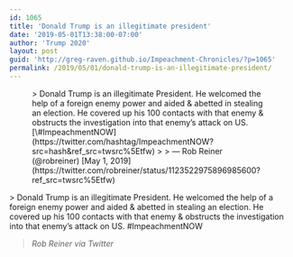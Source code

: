 ```yaml
---
id: 1065
title: 'Donald Trump is an illegitimate president'
date: '2019-05-01T13:38:00-07:00'
author: 'Trump 2020'
layout: post
guid: 'http://greg-raven.github.io/Impeachment-Chronicles/?p=1065'
permalink: /2019/05/01/donald-trump-is-an-illegitimate-president/
---
```


<figure class="wp-block-embed is-type-rich is-provider-twitter wp-block-embed-twitter"><div class="wp-block-embed__wrapper">> Donald Trump is an illegitimate President. He welcomed the help of a foreign enemy power and aided &amp; abetted in stealing an election. He covered up his 100 contacts with that enemy &amp; obstructs the investigation into that enemy’s attack on US. [\#ImpeachmentNOW](https://twitter.com/hashtag/ImpeachmentNOW?src=hash&ref_src=twsrc%5Etfw)
> 
> — Rob Reiner (@robreiner) [May 1, 2019](https://twitter.com/robreiner/status/1123522975896985600?ref_src=twsrc%5Etfw)

<script async="" charset="utf-8" src="https://platform.twitter.com/widgets.js"></script></div></figure>> Donald Trump is an illegitimate President. He welcomed the help of a foreign enemy power and aided &amp; abetted in stealing an election. He covered up his 100 contacts with that enemy &amp; obstructs the investigation into that enemy’s attack on US. #ImpeachmentNOW
> 
> <cite>Rob Reiner via Twitter</cite>